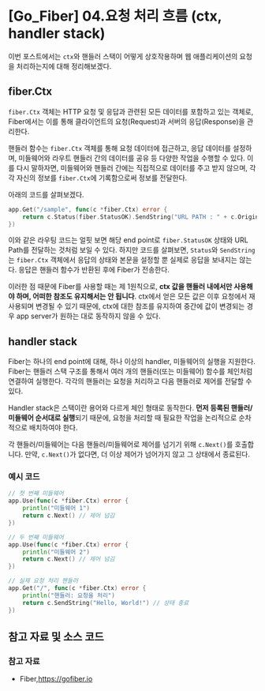 # [Go_Fiber] 04.요청 처리 흐름 (ctx, handler stack)



이번 포스트에서는 `ctx`와 핸들러 스택이 어떻게 상호작용하며 웹 애플리케이션의 요청을 처리하는지에 대해 정리해보겠다.



## fiber.Ctx

`fiber.Ctx` 객체는 HTTP 요청 및 응답과 관련된 모든 데이터를 포함하고 있는 객체로, Fiber에서는 이를 통해 클라이언트의 요청(Request)과 서버의 응답(Response)을 관리한다. 

핸들러 함수는 `fiber.Ctx` 객체를 통해 요청 데이터에 접근하고, 응답 데이터를 설정하며, 미들웨어와 라우트 핸들러 간의 데이터를 공유 등 다양한 작업을 수행할 수 있다. 이를 다시 말하자면, 미들웨어와 핸들러 간에는 직접적으로 데이터를 주고 받지 않으며, 각각 자신의 정보를 `fiber.Ctx`에 기록함으로써 정보를 전달한다.



아래의 코드를 살펴보겠다.

```go
app.Get("/sample", func(c *fiber.Ctx) error {
    return c.Status(fiber.StatusOK).SendString("URL PATH : " + c.OriginalURL())
})
```

이와 같은 라우팅 코드는 얼핏 보면 해당 end point로 `fiber.StatusOK` 상태와 URL Path를 전달하는 것처럼 보일 수 있다. 하지만 코드를 살펴보면, `Status`와 `SendString`는 `fiber.Ctx` 객체에서 응답의 상태와 본문을 설정할 뿐 실제로 응답을 보내지는 않는다. 응답은 핸들러 함수가 반환된 후에 Fiber가 전송한다.



이러한 점 때문에 Fiber를 사용할 때는 제 1원칙으로, **ctx 값을 핸들러 내에서만 사용해야 하며, 어떠한 참조도 유지해서는 안 됩니다**. ctx에서 얻은 모든 값은 이후 요청에서 재사용되며 변경될 수 있기 때문에, ctx에 대한 참조를 유지하여 중간에 값이 변경되는 경우 app server가 원하는 대로 동작하지 않을 수 있다.



## handler stack

Fiber는 하나의 end point에 대해, 하나 이상의 handler, 미들웨어의 실행을 지원한다. Fiber는 핸들러 스택 구조를 통해서 여러 개의 핸들러(또는 미들웨어) 함수를 체인처럼 연결하여 실행한다. 각각의 핸들러는 요청을 처리하고 다음 핸들러로 제어를 전달할 수 있다.



Handler stack은 스택이란 용어와 다르게 체인 형태로 동작한다. **먼저 등록된 핸들러/미들웨어 순서대로 실행**되기 때문에, 요청을 처리할 때 필요한 작업을 논리적으로 순차적으로 배치하여야 한다. 

각 핸들러/미들웨어는 다음 핸들러/미들웨어로 제어를 넘기기 위해 `c.Next()`를 호출합니다. 만약, `c.Next()`가 없다면, 더 이상 제어가 넘어가지 않고 그 상태에서 종료된다.



### 예시 코드

```go
// 첫 번째 미들웨어
app.Use(func(c *fiber.Ctx) error {
    println("미들웨어 1")
    return c.Next()	// 제어 넘김
})

// 두 번째 미들웨어
app.Use(func(c *fiber.Ctx) error {
    println("미들웨어 2")
    return c.Next() // 제어 넘김
})

// 실제 요청 처리 핸들러
app.Get("/", func(c *fiber.Ctx) error {
    println("핸들러: 요청을 처리")
    return c.SendString("Hello, World!") // 상태 종료
})
```





## 참고 자료 및 소스 코드

### 참고 자료

- Fiber,https://gofiber.io

